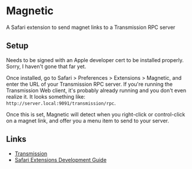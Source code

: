 # Magnetic
A Safari extension to send magnet links to a Transmission RPC server

## Setup
Needs to be signed with an Apple developer cert to be installed properly. Sorry,
I haven't gone that far yet.

Once installed, go to Safari > Preferences > Extensions > Magnetic, and enter
the URL of your Transmission RPC server. If you're running the Transmission Web
client, it's probably already running and you don't even realize it. It looks
something like: `http://server.local:9091/transmission/rpc`.

Once this is set, Magnetic will detect when you right-click or control-click on
a magnet link, and offer you a menu item to send to your server.

## Links
+ [Transmission](https://www.transmissionbt.com)
+ [Safari Extensions Development Guide](https://developer.apple.com/library/safari/documentation/Tools/Conceptual/SafariExtensionGuide/Introduction/Introduction.html)
